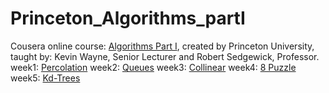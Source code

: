 # Princeton_Algorithms_partI
Cousera online course: [Algorithms Part I](https://www.coursera.org/learn/algorithms-part1/home/welcome), created by Princeton University, taught by: Kevin Wayne, Senior Lecturer and Robert Sedgewick, Professor.
week1: [Percolation](http://coursera.cs.princeton.edu/algs4/assignments/percolation.html)
week2: [Queues](http://coursera.cs.princeton.edu/algs4/assignments/queues.html)
week3: [Collinear](http://coursera.cs.princeton.edu/algs4/assignments/collinear.html)
week4: [8 Puzzle](http://coursera.cs.princeton.edu/algs4/assignments/8puzzle.html)
week5: [Kd-Trees](http://coursera.cs.princeton.edu/algs4/assignments/kdtree.html)
